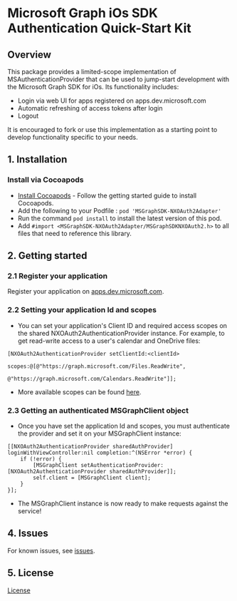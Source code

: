 # Microsoft Graph iOs SDK Authentication Quick-Start Kit

## Overview
This package provides a limited-scope implementation of MSAuthenticationProvider that can be used to jump-start development with the Microsoft Graph SDK for iOs. Its functionality includes:
* Login via web UI for apps registered on apps.dev.microsoft.com
* Automatic refreshing of access tokens after login
* Logout

It is encouraged to fork or use this implementation as a starting point to develop functionality specific to your needs.

## 1. Installation

### Install via Cocoapods
* [Install Cocoapods](http://guides.cocoapods.org/using/getting-started.html) - Follow the getting started guide to install Cocoapods.
* Add the following to your Podfile : `pod 'MSGraphSDK-NXOAuth2Adapter'`
* Run the command `pod install` to install the latest version of this pod.
* Add `#import <MSGraphSDK-NXOAuth2Adapter/MSGraphSDKNXOAuth2.h>` to all files that need to reference this library.

## 2. Getting started

### 2.1 Register your application

Register your application on [apps.dev.microsoft.com](https://apps.dev.microsoft.com).

### 2.2 Setting your application Id and scopes

* You can set your application's Client ID and required access scopes on the shared NXOAuth2AuthenticationProvider instance. For example, to get read-write access to a user's calendar and OneDrive files:

```objc
[NXOAuth2AuthenticationProvider setClientId:<clientId>
                                     scopes:@[@"https://graph.microsoft.com/Files.ReadWrite",
                                              @"https://graph.microsoft.com/Calendars.ReadWrite"]];
```

* More available scopes can be found [here](https://azure.microsoft.com/en-us/documentation/articles/active-directory-v2-scopes/).


### 2.3 Getting an authenticated MSGraphClient object

* Once you have set the application Id and scopes, you must authenticate the provider and set it on your MSGraphClient instance:

```objc
[[NXOAuth2AuthenticationProvider sharedAuthProvider] loginWithViewController:nil completion:^(NSError *error) {
    if (!error) {
        [MSGraphClient setAuthenticationProvider:[NXOAuth2AuthenticationProvider sharedAuthProvider]];
        self.client = [MSGraphClient client];
    }
}];
```

* The MSGraphClient instance is now ready to make requests against the service!

## 4. Issues

For known issues, see [issues](https://github.com/MicrosoftGraph/msgraph-sdk-ios-nxoauth2-adapter/issues).

## 5. License 

[License](LICENSE.txt)






